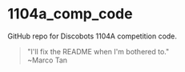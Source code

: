 # 1104a_comp_code
GitHub repo for Discobots 1104A competition code.

> "I'll fix the README when I'm bothered to."  
~Marco Tan